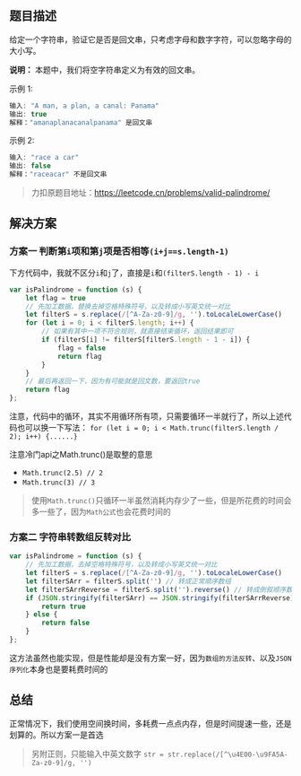 ## 题目描述

给定一个字符串，验证它是否是回文串，只考虑字母和数字字符，可以忽略字母的大小写。

**说明：** 本题中，我们将空字符串定义为有效的回文串。

示例 1:

```js
输入: "A man, a plan, a canal: Panama"
输出: true
解释："amanaplanacanalpanama" 是回文串
```

示例 2:

```js
输入: "race a car"
输出: false
解释："raceacar" 不是回文串
```
> 力扣原题目地址：https://leetcode.cn/problems/valid-palindrome/

## 解决方案
### 方案一 判断第`i`项和第`j`项是否相等`(i+j==s.length-1)`
下方代码中，我就不区分`i`和`j`了，直接是`i`和`(filterS.length - 1) - i`
```js
var isPalindrome = function (s) {
    let flag = true
    // 先加工数据，替换去掉空格特殊符号，以及转成小写英文统一对比
    let filterS = s.replace(/[^A-Za-z0-9]/g, '').toLocaleLowerCase()
    for (let i = 0; i < filterS.length; i++) {
        // 如果有其中一项不符合规则，就直接结束循环，返回结果即可
        if (filterS[i] != filterS[filterS.length - 1 - i]) {
            flag = false
            return flag
        }
    }
    // 最后再返回一下，因为有可能就是回文数，要返回true
    return flag
};
```
注意，代码中的循环，其实不用循环所有项，只需要循环一半就行了，所以上述代码也可以换一下写法：
`for (let i = 0; i < Math.trunc(filterS.length / 2); i++) {......}`

注意冷门api之Math.trunc()是取整的意思
- `Math.trunc(2.5) // 2`
- `Math.trunc(3) // 3`

> 使用`Math.trunc()`只循环一半虽然消耗内存少了一些，但是所花费的时间会多一些了，因为`Math公式`也会花费时间的

### 方案二 字符串转数组反转对比

```js
var isPalindrome = function (s) {
    // 先加工数据，去掉空格特殊符号，以及转成小写英文统一对比
    let filterS = s.replace(/[^A-Za-z0-9]/g, '').toLocaleLowerCase()
    let filterSArr = filterS.split('') // 转成正常顺序数组
    let filterSArrReverse = filterS.split('').reverse() // 转成倒叙顺序数组
    if (JSON.stringify(filterSArr) == JSON.stringify(filterSArrReverse)) { // 比较是否相等
        return true
    } else {
        return false
    }
};
```
这方法虽然也能实现，但是性能却是没有方案一好，因为`数组的方法反转`、以及`JSON序列化`本身也是要耗费时间的

## 总结
正常情况下，我们使用空间换时间，多耗费一点点内存，但是时间提速一些，还是划算的。所以方案一是首选

> 另附正则，只能输入中英文数字 `str = str.replace(/[^\u4E00-\u9FA5A-Za-z0-9]/g, '')`